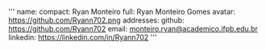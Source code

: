 '''
name:
  compact: Ryan Monteiro
  full: Ryan Monteiro Gomes
avatar: https://github.com/Ryann702.png
addresses:
  github: https://github.com/Ryann702
  email: monteiro.ryan@academico.ifpb.edu.br
  linkedin: https://linkedin.com/in/Ryann702
'''
